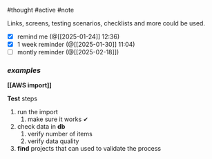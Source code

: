 #thought #active #note 

Links, screens, testing scenarios, checklists and more could be used.

- [x] remind me (@[[2025-01-24]] 12:36)
- [x] 1 week reminder (@[[2025-01-30]] 11:04)
- [ ] montly reminder (@[[2025-02-18]])
### *examples*

**[[AWS import]]**

**Test** steps
1. run the import
	1. make sure it works ✔
2. check data in **db**
	1. verify number of items
	2. verify data quality
3. **find** projects that can used to validate the process

